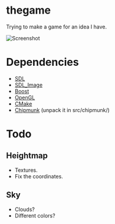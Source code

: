 # thegame

Trying to make a game for an idea I have.

![Screenshot](http://i.imgur.com/mjHik.png)

# Dependencies

* [SDL](http://www.libsdl.org/download-1.2.php)
* [SDL_Image](http://www.libsdl.org/projects/SDL_image/)
* [Boost](http://www.boost.org/)
* [OpenGL](http://www.opengl.org/)
* [CMake](http://www.cmake.org/)
* [Chipmunk](http://code.google.com/p/chipmunk-physics/) (unpack it in src/chipmunk/)

# Todo

## Heightmap

* Textures.
* Fix the coordinates.

## Sky

* Clouds?
* Different colors?

